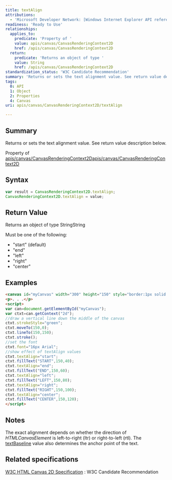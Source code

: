 ```yaml
---
title: textAlign
attributions:
  - 'Microsoft Developer Network: [Windows Internet Explorer API reference Article](http://msdn.microsoft.com/en-us/library/ie/hh828809%28v=vs.85%29.aspx)'
readiness: 'Ready to Use'
relationships:
  applies_to:
    predicate: 'Property of '
    value: apis/canvas/CanvasRenderingContext2D
    href: /apis/canvas/CanvasRenderingContext2D
  return:
    predicate: 'Returns an object of type '
    value: String
    href: /apis/canvas/CanvasRenderingContext2D
standardization_status: 'W3C Candidate Recommendation'
summary: 'Returns or sets the text alignment value. See return value description below.'
tags:
  0: API
  1: Object
  2: Properties
  4: Canvas
uri: apis/canvas/CanvasRenderingContext2D/textAlign

---
```

## <span>Summary</span>

Returns or sets the text alignment value. See return value description below.

Property of [apis/canvas/CanvasRenderingContext2D](/apis/canvas/CanvasRenderingContext2D)[apis/canvas/CanvasRenderingContext2D](/apis/canvas/CanvasRenderingContext2D)

## <span>Syntax</span>

``` js
var result = CanvasRenderingContext2D.textAlign;
CanvasRenderingContext2D.textAlign = value;
```

## <span>Return Value</span>

Returns an object of type StringString

Must be one of the following:

-   "start" (default)
-   "end"
-   "left"
-   "right"
-   "center"

## <span>Examples</span>

``` html
<canvas id="myCanvas" width="300" height="150" style="border:1px solid blue;"></canvas>
<p>. . .</p>
<script>
var can=document.getElementById("myCanvas");
var ctxt=can.getContext("2d");
//draw a vertical line down the middle of the canvas
ctxt.strokeStyle="green";
ctxt.moveTo(150,0);
ctxt.lineTo(150,150);
ctxt.stroke();
//set the font
ctxt.font="16px Arial";
//show effect of textAlign values
ctxt.textAlign="start";
ctxt.fillText("START",150,40);
ctxt.textAlign="end";
ctxt.fillText("END",150,60);
ctxt.textAlign="left";
ctxt.fillText("LEFT",150,80);
ctxt.textAlign="right";
ctxt.fillText("RIGHT",150,100);
ctxt.textAlign="center";
ctxt.fillText("CENTER",150,120);
</script>
```

## <span>Notes</span>

The exact alignment depends on whether the direction of *HTMLCanvasElement* is left-to-right (ltr) or right-to-left (rtl). The [textBaseline](/apis/canvas/CanvasRenderingContext2D/textBaseline) value also determines the anchor point of the text.

## <span>Related specifications</span>

[W3C HTML Canvas 2D Specification](http://www.w3.org/TR/2012/CR-2dcontext-20121217/)
:   W3C Candidate Recommendation
